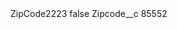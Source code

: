 <?xml version="1.0" encoding="UTF-8"?>
<CustomMetadata xmlns="http://soap.sforce.com/2006/04/metadata" xmlns:xsi="http://www.w3.org/2001/XMLSchema-instance" xmlns:xsd="http://www.w3.org/2001/XMLSchema">
    <label>ZipCode2223</label>
    <protected>false</protected>
    <values>
        <field>Zipcode__c</field>
        <value xsi:type="xsd:string">85552</value>
    </values>
</CustomMetadata>

